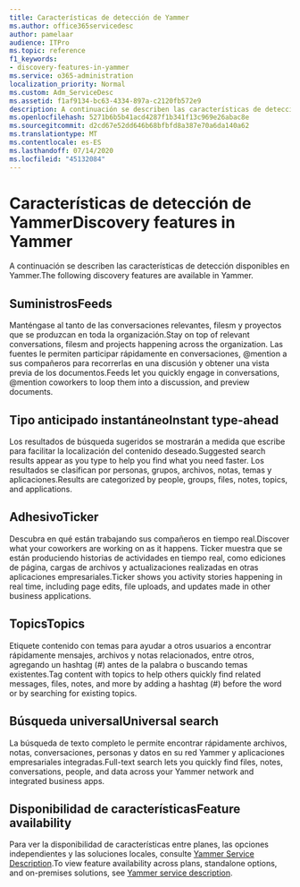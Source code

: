 ```yaml
---
title: Características de detección de Yammer
ms.author: office365servicedesc
author: pamelaar
audience: ITPro
ms.topic: reference
f1_keywords:
- discovery-features-in-yammer
ms.service: o365-administration
localization_priority: Normal
ms.custom: Adm_ServiceDesc
ms.assetid: f1af9134-bc63-4334-897a-c2120fb572e9
description: A continuación se describen las características de detección disponibles en Yammer.
ms.openlocfilehash: 5271b6b5b41acd4287f1b341f13c969e26abac8e
ms.sourcegitcommit: d2cd67e52dd646b68bfbfd8a387e70a6da140a62
ms.translationtype: MT
ms.contentlocale: es-ES
ms.lasthandoff: 07/14/2020
ms.locfileid: "45132084"
---
```

# <a name="discovery-features-in-yammer"></a><span data-ttu-id="dd9ee-103">Características de detección de Yammer</span><span class="sxs-lookup"><span data-stu-id="dd9ee-103">Discovery features in Yammer</span></span>

<span data-ttu-id="dd9ee-104">A continuación se describen las características de detección disponibles en Yammer.</span><span class="sxs-lookup"><span data-stu-id="dd9ee-104">The following discovery features are available in Yammer.</span></span>
  
## <a name="feeds"></a><span data-ttu-id="dd9ee-105">Suministros</span><span class="sxs-lookup"><span data-stu-id="dd9ee-105">Feeds</span></span>

<span data-ttu-id="dd9ee-106">Manténgase al tanto de las conversaciones relevantes, filesm y proyectos que se produzcan en toda la organización.</span><span class="sxs-lookup"><span data-stu-id="dd9ee-106">Stay on top of relevant conversations, filesm and projects happening across the organization.</span></span> <span data-ttu-id="dd9ee-107">Las fuentes le permiten participar rápidamente en conversaciones, @mention a sus compañeros para recorrerlas en una discusión y obtener una vista previa de los documentos.</span><span class="sxs-lookup"><span data-stu-id="dd9ee-107">Feeds let you quickly engage in conversations, @mention coworkers to loop them into a discussion, and preview documents.</span></span>

## <a name="instant-type-ahead"></a><span data-ttu-id="dd9ee-108">Tipo anticipado instantáneo</span><span class="sxs-lookup"><span data-stu-id="dd9ee-108">Instant type-ahead</span></span>

<span data-ttu-id="dd9ee-109">Los resultados de búsqueda sugeridos se mostrarán a medida que escribe para facilitar la localización del contenido deseado.</span><span class="sxs-lookup"><span data-stu-id="dd9ee-109">Suggested search results appear as you type to help you find what you need faster.</span></span> <span data-ttu-id="dd9ee-110">Los resultados se clasifican por personas, grupos, archivos, notas, temas y aplicaciones.</span><span class="sxs-lookup"><span data-stu-id="dd9ee-110">Results are categorized by people, groups, files, notes, topics, and applications.</span></span>
    
## <a name="ticker"></a><span data-ttu-id="dd9ee-111">Adhesivo</span><span class="sxs-lookup"><span data-stu-id="dd9ee-111">Ticker</span></span>

<span data-ttu-id="dd9ee-112">Descubra en qué están trabajando sus compañeros en tiempo real.</span><span class="sxs-lookup"><span data-stu-id="dd9ee-112">Discover what your coworkers are working on as it happens.</span></span> <span data-ttu-id="dd9ee-113">Ticker muestra que se están produciendo historias de actividades en tiempo real, como ediciones de página, cargas de archivos y actualizaciones realizadas en otras aplicaciones empresariales.</span><span class="sxs-lookup"><span data-stu-id="dd9ee-113">Ticker shows you activity stories happening in real time, including page edits, file uploads, and updates made in other business applications.</span></span>
  
## <a name="topics"></a><span data-ttu-id="dd9ee-114">Topics</span><span class="sxs-lookup"><span data-stu-id="dd9ee-114">Topics</span></span>

<span data-ttu-id="dd9ee-115">Etiquete contenido con temas para ayudar a otros usuarios a encontrar rápidamente mensajes, archivos y notas relacionados, entre otros, agregando un hashtag (#) antes de la palabra o buscando temas existentes.</span><span class="sxs-lookup"><span data-stu-id="dd9ee-115">Tag content with topics to help others quickly find related messages, files, notes, and more by adding a hashtag (#) before the word or by searching for existing topics.</span></span>
  
## <a name="universal-search"></a><span data-ttu-id="dd9ee-116">Búsqueda universal</span><span class="sxs-lookup"><span data-stu-id="dd9ee-116">Universal search</span></span>

<span data-ttu-id="dd9ee-117">La búsqueda de texto completo le permite encontrar rápidamente archivos, notas, conversaciones, personas y datos en su red Yammer y aplicaciones empresariales integradas.</span><span class="sxs-lookup"><span data-stu-id="dd9ee-117">Full-text search lets you quickly find files, notes, conversations, people, and data across your Yammer network and integrated business apps.</span></span>
  
## <a name="feature-availability"></a><span data-ttu-id="dd9ee-118">Disponibilidad de características</span><span class="sxs-lookup"><span data-stu-id="dd9ee-118">Feature availability</span></span>

<span data-ttu-id="dd9ee-119">Para ver la disponibilidad de características entre planes, las opciones independientes y las soluciones locales, consulte [Yammer Service Description](yammer-service-description.md).</span><span class="sxs-lookup"><span data-stu-id="dd9ee-119">To view feature availability across plans, standalone options, and on-premises solutions, see [Yammer service description](yammer-service-description.md).</span></span>
  
  
